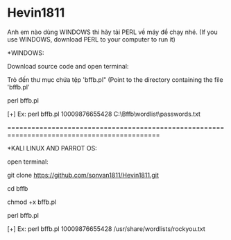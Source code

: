 # Hevin1811

Anh em nào dùng WINDOWS thì hãy tải PERL về máy để chạy nhé.
(If you use WINDOWS, download PERL to your computer to run it)

*WINDOWS:

Download source code and open terminal:

 Trỏ đến thư mục chứa tệp 'bffb.pl" 
 (Point to the directory containing the file 'bffb.pl'

perl bffb.pl <ID> <wordlist>
 
 [+] Ex: perl bffb.pl 10009876655428 C:\Bffb\wordlist\passwords.txt

============================================================================================
 
  *KALI LINUX AND PARROT OS:
  
  open terminal:
  
  git clone https://github.com/sonvan1811/Hevin1811.git
  
  cd bffb
  
  chmod +x bffb.pl
  
  perl bffb.pl <ID> <wordlist>
  
  [+] Ex: perl bffb.pl 10009876655428 /usr/share/wordlists/rockyou.txt
  
  
